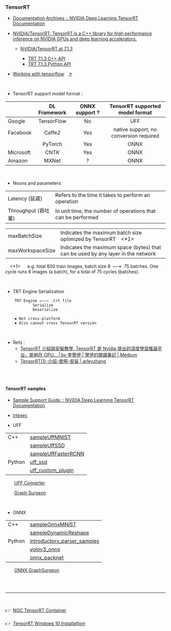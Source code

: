 
### TensorRT

- [Documentation Archives :: NVIDIA Deep Learning TensorRT Documentation](https://docs.nvidia.com/deeplearning/tensorrt/archives/index.html)

- [NVIDIA/TensorRT: TensorRT is a C++ library for high performance inference on NVIDIA GPUs and deep learning accelerators.](https://github.com/NVIDIA/TensorRT)
    - [NVIDIA/TensorRT at 7.1.3](https://github.com/NVIDIA/TensorRT/tree/7.1.3)

        - [TRT 7.1.3 C++ API](https://docs.nvidia.com/deeplearning/tensorrt/archives/tensorrt-713/api/c_api/index.html)
        - [TRT 7.1.3 Python API](https://docs.nvidia.com/deeplearning/tensorrt/archives/tensorrt-713/api/python_api/index.html)

- [Working with tensorflow](https://docs.nvidia.com/deeplearning/tensorrt/archives/tensorrt-713/developer-guide/index.html#working_tf)&emsp;[↗](https://github.com/tingkts/Nvidia-Jetson-Nano/blob/main/assets/TF%20node(op)%20%20%E2%87%BF%20TRT%20UFF%20Parser%EF%BC%8FEngine%20layer.txt)

</br>

- TensorRT support model format :

||DL Framework|ONNX support ?|TensorRT supported model format|
| :-----| :----: |:----: |:----: |
|Google|TensorFlow|No|UFF|
|Facebook|Caffe2|Yes|native support, no conversion required |
||PyTorch|Yes|ONNX |
|Microsoft|CNTK|Yes|ONNX |
|Amazon|MXNet|?|ONNX |

</br>

 - Nouns and parameters

|||
| :-----| :---- |
|Latency (延遲)|Refers to the time it takes to perform an operation|
|Throughput (吞吐量)|In unit time, the number of operations that can be performed|

|||
| :-----| :---- |
|maxBatchSize|Indicates the maximum batch size optimized by TensorRT&emsp;_<*1>_|
|maxWorkspaceSize|Indicates the maximum space (bytes) that can be used by any layer in the network|

&emsp;_<*1>_ &emsp; e.g. total 600 train images, batch size 8 &nbsp;—→ &nbsp;75 batches. One cycle runs 8 images (a batch), for a total of 75 cycles (batches).

</br>

- TRT Engine Serialization

```
    TRT Engine ←——→ .trt file
            Serialize
            Deserialize

    ▪ Not cross-platform
    ▪ Also cannot cross TensorRT version
```

</br>

- Refs :
    - [TensorRT 介紹與安裝教學. TensorRT 是 Nvidia 提出的深度學習推論平台，能夠在 GPU… | by 李謦伊 | 謦伊的閱讀筆記 | Medium](https://medium.com/ching-i/tensorrt-%E4%BB%8B%E7%B4%B9%E8%88%87%E5%AE%89%E8%A3%9D%E6%95%99%E5%AD%B8-45e44f73b25e)
    - [TensorRT(1)-介绍-使用-安装 | arleyzhang](https://arleyzhang.github.io/articles/7f4b25ce/)

</br>
</br>

#### TensorRT samples
- [Sample Support Guide :: NVIDIA Deep Learning TensorRT Documentation](https://docs.nvidia.com/deeplearning/tensorrt/archives/tensorrt-713/sample-support-guide/index.html)

- [trtexec](https://docs.nvidia.com/deeplearning/sdk/tensorrt-developer-guide/index.html#trtexec)


- UFF

|  |  |
| :-----| :---- |
| C++ | [sampleUffMNIST](https://docs.nvidia.com/deeplearning/tensorrt/archives/tensorrt-713/sample-support-guide/index.html#mnist_uff_sample) |
||[sampleUffSSD](https://docs.nvidia.com/deeplearning/tensorrt/archives/tensorrt-713/sample-support-guide/index.html#uffssd_sample)|
||[sampleUffFasterRCNN](https://docs.nvidia.com/deeplearning/tensorrt/archives/tensorrt-713/sample-support-guide/index.html#sampleufffasterrcnn)|
| Python | [uff_ssd](https://docs.nvidia.com/deeplearning/tensorrt/archives/tensorrt-713/sample-support-guide/index.html#uff_ssd) |
||[uff_custom_plugin](https://docs.nvidia.com/deeplearning/tensorrt/archives/tensorrt-713/sample-support-guide/index.html#uff_custom_plugin)|

&emsp;&emsp;[UFF Converter](https://docs.nvidia.com/deeplearning/tensorrt/api/python_api/uff/uff.html)

&emsp;&emsp;[Graph Surgeon](https://docs.nvidia.com/deeplearning/tensorrt/api/python_api/graphsurgeon/graphsurgeon.html)

</br>

- ONNX

|  |  |
| :-----| :---- |
| C++ | [sampleOnnxMNIST](https://docs.nvidia.com/deeplearning/tensorrt/sample-support-guide/index.html#onnx_mnist_sample) |
|  | [sampleDynamicReshape](https://docs.nvidia.com/deeplearning/tensorrt/sample-support-guide/index.html#sample-dynamic-reshape) |
| Python | [introductory_parser_samples](https://docs.nvidia.com/deeplearning/tensorrt/sample-support-guide/index.html#introductory_parser_samples) |
||[yolov3_onnx](https://docs.nvidia.com/deeplearning/tensorrt/sample-support-guide/index.html#yolov3_onnx)|
||[onnx_packnet](https://docs.nvidia.com/deeplearning/tensorrt/sample-support-guide/index.html#onnx_packnet)|

&emsp;&emsp;[ONNX GraphSurgeon](https://github.com/NVIDIA/TensorRT/tree/master/tools/onnx-graphsurgeon)

</br>
</br>

---

</br>

👉&ensp;[NGC TensorRT Container](https://ngc.nvidia.com/catalog/containers/nvidia:tensorrt)</br></br>
👉&ensp;[TensorRT Windows 10 Installattion](./TensorRT%20Windows10%20installation.md)